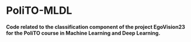 # PoliTO-MLDL
#### Code related to the classification component of the project EgoVision23 for the PoliTO course in Machine Learning and Deep Learning.
